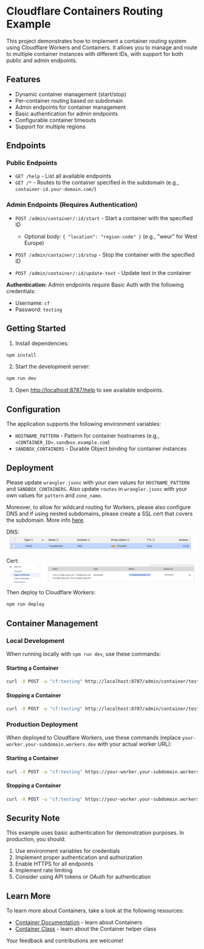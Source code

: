# Cloudflare Containers Routing Example

This project demonstrates how to implement a container routing system using Cloudflare Workers and Containers. It allows you to manage and route to multiple container instances with different IDs, with support for both public and admin endpoints.

## Features

- Dynamic container management (start/stop)
- Per-container routing based on subdomain
- Admin endpoints for container management
- Basic authentication for admin endpoints
- Configurable container timeouts
- Support for multiple regions

## Endpoints

### Public Endpoints

- `GET /help` - List all available endpoints
- `GET /*` - Routes to the container specified in the subdomain (e.g., `container-id.your-domain.com/`)

### Admin Endpoints (Requires Authentication)

- `POST /admin/container/:id/start` - Start a container with the specified ID
  - Optional body: `{ "location": "region-code" }` (e.g., "weur" for West Europe)

- `POST /admin/container/:id/stop` - Stop the container with the specified ID
- `POST /admin/container/:id/update-text` - Update text in the container

**Authentication:** Admin endpoints require Basic Auth with the following credentials:
- Username: `cf`
- Password: `testing`

## Getting Started

1. Install dependencies:

```bash
npm install
```

2. Start the development server:

```bash
npm run dev
```

3. Open [http://localhost:8787/help](http://localhost:8787/help) to see available endpoints.

## Configuration

The application supports the following environment variables:

- `HOSTNAME_PATTERN` - Pattern for container hostnames (e.g., `<CONTAINER_ID>.sandbox.example.com`)
- `SANDBOX_CONTAINERS` - Durable Object binding for container instances

## Deployment

Please update `wrangler.jsonc` with your own values for `HOSTNAME_PATTERN` and `SANDBOX_CONTAINERS`. Also update `routes` in `wrangler.jsonc` with your own values for `pattern` and `zone_name`.

Moreover, to allow for wildcard routing for Workers, please also configure DNS and if using nested subdomains, please create a SSL cert that covers the subdomain. More info [here](https://developers.cloudflare.com/workers/configuration/routing/routes/#domains-and-subdomains-must-have-a-dns-record).

DNS:
![Setting for DNS](docs/dns.png "DNS Settings")

Cert:
![Setting for Certs](docs/certs.png "Cert Settings")

Then deploy to Cloudflare Workers:

```bash
npm run deploy
```

## Container Management

### Local Development

When running locally with `npm run dev`, use these commands:

#### Starting a Container

```bash
curl -X POST -u "cf:testing" http://localhost:8787/admin/container/test-container/start
```

#### Stopping a Container

```bash
curl -X POST -u "cf:testing" http://localhost:8787/admin/container/test-container/stop
```

### Production Deployment

When deployed to Cloudflare Workers, use these commands (replace `your-worker.your-subdomain.workers.dev` with your actual worker URL):

#### Starting a Container

```bash
curl -X POST -u "cf:testing" https://your-worker.your-subdomain.workers.dev/admin/container/test-container/start
```

#### Stopping a Container

```bash
curl -X POST -u "cf:testing" https://your-worker.your-subdomain.workers.dev/admin/container/test-container/stop
```

## Security Note

This example uses basic authentication for demonstration purposes. In production, you should:
1. Use environment variables for credentials
2. Implement proper authentication and authorization
3. Enable HTTPS for all endpoints
4. Implement rate limiting
5. Consider using API tokens or OAuth for authentication

## Learn More

To learn more about Containers, take a look at the following resources:

- [Container Documentation](https://developers.cloudflare.com/containers/) - learn about Containers
- [Container Class](https://github.com/cloudflare/containers) - learn about the Container helper class

Your feedback and contributions are welcome!
